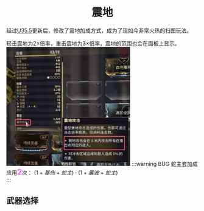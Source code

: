 # <center>震地</center>

经过[U35.5](https://forums.warframe.com/topic/1388638-pc-update-355-dante-unbound/)更新后，修改了震地加成方式，成为了现如今非常火热的扫图玩法。

轻击震地为2×倍率，重击震地为3×倍率，震地的范围也会在面板上显示。
<img src="../src/slam-range.png" style="zoom:40% ;margin: 0 auto;">
:::warning BUG
蛇主套加成应用<span style="color:#f654ff; font-size:20px; font-weight:bold">2</span>次：
$(1+基伤+蛇主) \cdot (1+震波+蛇主)$  
:::

## 武器选择

